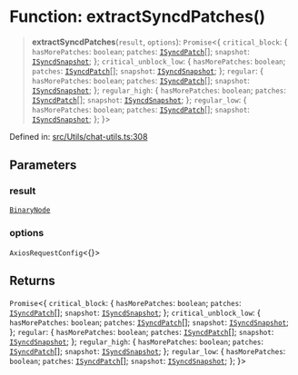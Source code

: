 # Function: extractSyncdPatches()

> **extractSyncdPatches**(`result`, `options`): `Promise`\<\{ `critical_block`: \{ `hasMorePatches`: `boolean`; `patches`: [`ISyncdPatch`](../namespaces/proto/interfaces/ISyncdPatch.md)[]; `snapshot`: [`ISyncdSnapshot`](../namespaces/proto/interfaces/ISyncdSnapshot.md); \}; `critical_unblock_low`: \{ `hasMorePatches`: `boolean`; `patches`: [`ISyncdPatch`](../namespaces/proto/interfaces/ISyncdPatch.md)[]; `snapshot`: [`ISyncdSnapshot`](../namespaces/proto/interfaces/ISyncdSnapshot.md); \}; `regular`: \{ `hasMorePatches`: `boolean`; `patches`: [`ISyncdPatch`](../namespaces/proto/interfaces/ISyncdPatch.md)[]; `snapshot`: [`ISyncdSnapshot`](../namespaces/proto/interfaces/ISyncdSnapshot.md); \}; `regular_high`: \{ `hasMorePatches`: `boolean`; `patches`: [`ISyncdPatch`](../namespaces/proto/interfaces/ISyncdPatch.md)[]; `snapshot`: [`ISyncdSnapshot`](../namespaces/proto/interfaces/ISyncdSnapshot.md); \}; `regular_low`: \{ `hasMorePatches`: `boolean`; `patches`: [`ISyncdPatch`](../namespaces/proto/interfaces/ISyncdPatch.md)[]; `snapshot`: [`ISyncdSnapshot`](../namespaces/proto/interfaces/ISyncdSnapshot.md); \}; \}\>

Defined in: [src/Utils/chat-utils.ts:308](https://github.com/Fokusdotid/bail/blob/99acc683da8779d62a0509bb4108fdb35cb2b061/src/Utils/chat-utils.ts#L308)

## Parameters

### result

[`BinaryNode`](../type-aliases/BinaryNode.md)

### options

`AxiosRequestConfig`\<\{\}\>

## Returns

`Promise`\<\{ `critical_block`: \{ `hasMorePatches`: `boolean`; `patches`: [`ISyncdPatch`](../namespaces/proto/interfaces/ISyncdPatch.md)[]; `snapshot`: [`ISyncdSnapshot`](../namespaces/proto/interfaces/ISyncdSnapshot.md); \}; `critical_unblock_low`: \{ `hasMorePatches`: `boolean`; `patches`: [`ISyncdPatch`](../namespaces/proto/interfaces/ISyncdPatch.md)[]; `snapshot`: [`ISyncdSnapshot`](../namespaces/proto/interfaces/ISyncdSnapshot.md); \}; `regular`: \{ `hasMorePatches`: `boolean`; `patches`: [`ISyncdPatch`](../namespaces/proto/interfaces/ISyncdPatch.md)[]; `snapshot`: [`ISyncdSnapshot`](../namespaces/proto/interfaces/ISyncdSnapshot.md); \}; `regular_high`: \{ `hasMorePatches`: `boolean`; `patches`: [`ISyncdPatch`](../namespaces/proto/interfaces/ISyncdPatch.md)[]; `snapshot`: [`ISyncdSnapshot`](../namespaces/proto/interfaces/ISyncdSnapshot.md); \}; `regular_low`: \{ `hasMorePatches`: `boolean`; `patches`: [`ISyncdPatch`](../namespaces/proto/interfaces/ISyncdPatch.md)[]; `snapshot`: [`ISyncdSnapshot`](../namespaces/proto/interfaces/ISyncdSnapshot.md); \}; \}\>
